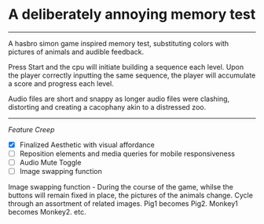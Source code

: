# A deliberately annoying memory test
---

A hasbro simon game inspired memory test, substituting colors with pictures of animals and audible feedback. 

Press Start and the cpu will initiate building a sequence each level. Upon the player correctly inputting the same sequence, the player will accumulate a score and progress each level. 

Audio files are short and snappy as longer audio files were clashing, distorting and creating a cacophany akin to a distressed zoo.

---

*Feature Creep*

- [x] Finalized Aesthetic with visual affordance
- [ ] Reposition elements and media queries for mobile responsiveness
- [ ] Audio Mute Toggle
- [ ] Image swapping function

Image swapping function - During the course of the game, whilse the buttons will remain fixed in place, the pictures of the animals change. Cycle through an assortment of related images. Pig1 becomes Pig2. Monkey1 becomes Monkey2. etc.
